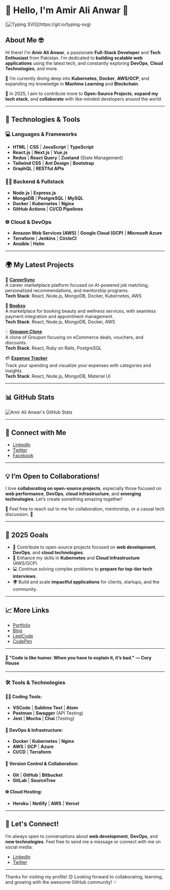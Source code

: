 # 👋 Hello, I'm **Amir Ali Anwar** 🌟  
[![Typing SVG](https://readme-typing-svg.herokuapp.com/?lines=Front-End+Developer;Fullstack+Developer;Teacher+from+Pakistan;)](https://git.io/typing-svg)

## About Me 🤓
Hi there! I'm **Amir Ali Anwar**, a passionate **Full-Stack Developer** and **Tech Enthusiast** from Pakistan. I'm dedicated to **building scalable web applications** using the latest tech, and constantly exploring **DevOps**, **Cloud Technologies**, and more.

🔭 I’m currently diving deep into **Kubernetes**, **Docker**, **AWS/GCP**, and expanding my knowledge in **Machine Learning** and **Blockchain**.

🌱 In 2025, I aim to contribute more to **Open-Source Projects**, **expand my tech stack**, and **collaborate** with like-minded developers around the world.

---

## 🚀 Technologies & Tools

### 💻 **Languages & Frameworks**
- **HTML** | **CSS** | **JavaScript** | **TypeScript**
- **React.js** | **Next.js** | **Vue.js**
- **Redux** | **React Query** | **Zustand** (State Management)
- **Tailwind CSS** | **Ant Design** | **Bootstrap**
- **GraphQL** | **RESTful APIs**

### 🧑‍💻 **Backend & Fullstack**
- **Node.js** | **Express.js**
- **MongoDB** | **PostgreSQL** | **MySQL**
- **Docker** | **Kubernetes** | **Nginx**
- **GitHub Actions** | **CI/CD Pipelines**
  
### 🌐 **Cloud & DevOps**
- **Amazon Web Services (AWS)** | **Google Cloud (GCP)** | **Microsoft Azure**
- **Terraform** | **Jenkins** | **CircleCI**
- **Ansible** | **Helm**

---

## 🌍 My Latest Projects

🚀 **[CareerSync](#)**  
A career marketplace platform focused on AI-powered job matching, personalized recommendations, and mentorship programs.  
**Tech Stack**: React, Node.js, MongoDB, Docker, Kubernetes, AWS

🎨 **[Booksy](#)**  
A marketplace for booking beauty and wellness services, with seamless payment integration and appointment management.  
**Tech Stack**: React, Node.js, MongoDB, Docker, AWS

💡 **[Groupon Clone](#)**  
A clone of Groupon focusing on eCommerce deals, vouchers, and discounts.  
**Tech Stack**: React, Ruby on Rails, PostgreSQL

💳 **[Expense Tracker](#)**  
Track your spending and visualize your expenses with categories and insights.  
**Tech Stack**: React, Node.js, MongoDB, Material UI

---

## 📊 GitHub Stats

![Amir Ali Anwar's GitHub Stats](https://github-readme-stats.vercel.app/api?username=amir-ali-anwar&show_icons=true&theme=radical)

---

## 💬 Connect with Me

- [LinkedIn](https://www.linkedin.com/in/amir-ali-anwar)  
- [Twitter](https://twitter.com/Amiralianwar3)  
- [Facebook](https://www.facebook.com/profile.php?id=100002904970623)

---

## 💡 I’m Open to Collaborations!
I love **collaborating on open-source projects**, especially those focused on **web performance**, **DevOps**, **cloud infrastructure**, and **emerging technologies**. Let’s create something amazing together!

💌 Feel free to reach out to me for collaboration, mentorship, or a casual tech discussion. 🤝

---

## 🌟 2025 Goals
- 🎯 Contribute to open-source projects focused on **web development**, **DevOps**, and **cloud technologies**.
- 🚀 Enhance my skills in **Kubernetes** and **Cloud Infrastructure** (AWS/GCP).
- 💻 Continue solving complex problems to **prepare for top-tier tech interviews**.
- 🌍 Build and scale **impactful applications** for clients, startups, and the community.

---

## 📈 More Links

- [Portfolio](#)
- [Blog](#)
- [LeetCode](https://leetcode.com/)
- [CodePen](https://codepen.io/)

---

#### 📜 "Code is like humor. When you have to explain it, it’s bad." — Cory House

---

### 🛠️ Tools & Technologies

#### 🧑‍💻 **Coding Tools**:
- **VSCode** | **Sublime Text** | **Atom**
- **Postman** | **Swagger** (API Testing)
- **Jest** | **Mocha** | **Chai** (Testing)

#### 🔧 **DevOps & Infrastructure**:
- **Docker** | **Kubernetes** | **Nginx**
- **AWS** | **GCP** | **Azure**
- **CI/CD** | **Terraform**

#### 💾 **Version Control & Collaboration**:
- **Git** | **GitHub** | **Bitbucket**
- **GitLab** | **SourceTree**

#### 🌐 **Cloud Hosting**:
- **Heroku** | **Netlify** | **AWS** | **Vercel**

---

## 💬 Let's Connect!  
I’m always open to conversations about **web development**, **DevOps**, and **new technologies**. Feel free to send me a message or connect with me on social media:

- [LinkedIn](https://www.linkedin.com/in/amir-ali-anwar)  
- [Twitter](https://twitter.com/Amiralianwar3)

---

Thanks for visiting my profile! 😊 Looking forward to collaborating, learning, and growing with the awesome GitHub community! ✨
